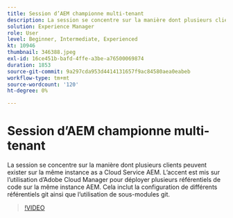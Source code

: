 ```yaml
---
title: Session d’AEM championne multi-tenant
description: La session se concentre sur la manière dont plusieurs clients peuvent exister sur la même instance as a Cloud Service AEM. L’accent est mis sur l’utilisation d’Adobe Cloud Manager pour déployer plusieurs référentiels de code sur la même instance AEM. Cela inclut la configuration de différents référentiels git ainsi que l’utilisation de sous-modules git.
solution: Experience Manager
role: User
level: Beginner, Intermediate, Experienced
kt: 10946
thumbnail: 346388.jpeg
exl-id: 16ce451b-bafd-4ffe-a3be-a76500069874
duration: 1853
source-git-commit: 9a297cda953d4414131657f9ac84580aea0eabeb
workflow-type: tm+mt
source-wordcount: '120'
ht-degree: 0%

---
```


# Session d’AEM championne multi-tenant

La session se concentre sur la manière dont plusieurs clients peuvent exister sur la même instance as a Cloud Service AEM. L’accent est mis sur l’utilisation d’Adobe Cloud Manager pour déployer plusieurs référentiels de code sur la même instance AEM. Cela inclut la configuration de différents référentiels git ainsi que l’utilisation de sous-modules git.

>[!VIDEO](https://video.tv.adobe.com/v/346388/?quality=12&learn=on)
